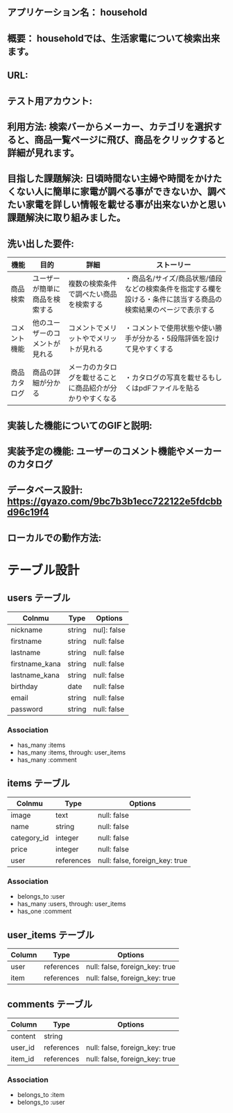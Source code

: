 ## アプリケーション名： household
## 概要： householdでは、生活家電について検索出来ます。
## URL: 
## テスト用アカウント: 
## 利用方法: 検索バーからメーカー、カテゴリを選択すると、商品一覧ページに飛び、商品をクリックすると詳細が見れます。
## 目指した課題解決: 日頃時間ない主婦や時間をかけたくない人に簡単に家電が調べる事ができないか、調べたい家電を詳しい情報を載せる事が出来ないかと思い課題解決に取り組みました。
## 洗い出した要件:
|   機能   |   目的   |    詳細   |   ストーリー  |
|---------|---------|-----------|------------|
|  商品検索 | ユーザーが簡単に商品を検索する | 複数の検索条件で調べたい商品を検索する | ・商品名/サイズ/商品状態/値段などの検索条件を指定する欄を設ける・条件に該当する商品の検索結果のページで表示する |
| コメント機能 | 他のユーザーのコメントが見れる | コメントでメリットやでメリットが見れる | ・コメントで使用状態や使い勝手が分かる・5段階評価を設けて見やすくする |
| 商品カタログ | 商品の詳細が分かる | メーカのカタログを載せることに商品紹介が分かりやすくなる | ・カタログの写真を載せるもしくはpdFファイルを貼る |

## 実装した機能についてのGIFと説明:
## 実装予定の機能: ユーザーのコメント機能やメーカーのカタログ
## データベース設計: https://gyazo.com/9bc7b3b1ecc722122e5fdcbbd96c19f4
## ローカルでの動作方法:



# テーブル設計

## users テーブル

| Colnmu      | Type   | Options     |
| ----------- |------- | ----------- |
| nickname    | string | nul]: false |
| firstname   | string | null: false |
| lastname    | string | null: false |
| firstname_kana   | string | null: false |
| lastname_kana    | string | null: false |
| birthday       | date | null: false |
| email       | string | null: false |
| password    | string | null: false |

### Association
- has_many :items
- has_many :items, through: user_items
- has_many :comment

## items テーブル

| Colnmu      | Type    | Options     |
| ----------- |-------  | ----------- |
| image       | text    | null: false |
| name        | string  | null: false |
| category_id | integer | null: false |
| price       | integer | null: false |
| user        | references | null: false, foreign_key: true |

### Association
- belongs_to :user
- has_many :users, through: user_items
- has_one :comment

## user_items テーブル

| Column | Type       | Options                        |
| ------ | ---------- | ------------------------------ |
| user   | references | null: false, foreign_key: true |
| item   | references | null: false, foreign_key: true |


## comments テーブル

| Column  | Type    | Options                        |
| ------- | ------- | ------------------------------ |
| content | string  |
| user_id | references | null: false, foreign_key: true |
| item_id | references | null: false, foreign_key: true |

### Association

- belongs_to :item
- belongs_to :user
